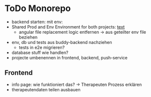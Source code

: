 # ToDo Monorepo

-  backend starten: mit env:
-  Shared Prod and Env Environment for both projects: [text](https://nx.dev/recipes/tips-n-tricks/define-environment-variables)
   -  angular file replacement logic entfernen -> aus geteilter env file beziehen
-  env, db und tests aus buddy-backend nachziehen
   -  tests in e2e migrieren?
-  database stuff wie handlen?
-  projecte umbenennen in frontend, backend, push-service

## Frontend

-  info page: wie funktioniert das? -> Therapeuten Prozess erklären
-  therapeutendaten teilen ausbauen
